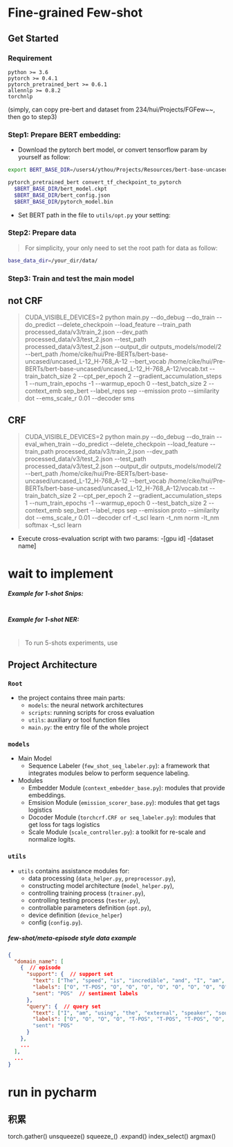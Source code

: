
# Fine-grained Few-shot 

## Get Started

### Requirement
```
python >= 3.6
pytorch >= 0.4.1
pytorch_pretrained_bert >= 0.6.1
allennlp >= 0.8.2
torchnlp
```  


(simply, can copy pre-bert and dataset from 234/hui/Projects/FGFew~~, then go to step3)  

### Step1: Prepare BERT embedding:
- Download the pytorch bert model, or convert tensorflow param by yourself as follow:
```bash
export BERT_BASE_DIR=/users4/ythou/Projects/Resources/bert-base-uncased/uncased_L-12_H-768_A-12/

pytorch_pretrained_bert convert_tf_checkpoint_to_pytorch
  $BERT_BASE_DIR/bert_model.ckpt
  $BERT_BASE_DIR/bert_config.json
  $BERT_BASE_DIR/pytorch_model.bin
```
- Set BERT path in the file to `utils/opt.py` your setting:


### Step2: Prepare data

> For simplicity, your only need to set the root path for data as follow:
```bash
base_data_dir=/your_dir/data/
```

### Step3: Train and test the main model

## not CRF
> CUDA_VISIBLE_DEVICES=2 python main.py --do_debug --do_train --do_predict --delete_checkpoin --load_feature --train_path processed_data/v3/train_2.json --dev_path processed_data/v3/test_2.json --test_path processed_data/v3/test_2.json --output_dir outputs_models/model/2 --bert_path /home/cike/hui/Pre-BERTs/bert-base-uncased/uncased_L-12_H-768_A-12 --bert_vocab /home/cike/hui/Pre-BERTs/bert-base-uncased/uncased_L-12_H-768_A-12/vocab.txt --train_batch_size 2 --cpt_per_epoch 2 --gradient_accumulation_steps 1 --num_train_epochs -1 --warmup_epoch 0 --test_batch_size 2 --context_emb sep_bert --label_reps sep --emission proto --similarity dot --ems_scale_r 0.01 --decoder sms

## CRF
> CUDA_VISIBLE_DEVICES=2 python main.py --do_debug --do_train --eval_when_train --do_predict --delete_checkpoin --load_feature --train_path processed_data/v3/train_2.json --dev_path processed_data/v3/test_2.json --test_path processed_data/v3/test_2.json --output_dir outputs_models/model/2 --bert_path /home/cike/hui/Pre-BERTs/bert-base-uncased/uncased_L-12_H-768_A-12 --bert_vocab /home/cike/hui/Pre-BERTs/bert-base-uncased/uncased_L-12_H-768_A-12/vocab.txt --train_batch_size 2 --cpt_per_epoch 2 --gradient_accumulation_steps 1 --num_train_epochs -1 --warmup_epoch 0 --test_batch_size 2 --context_emb sep_bert --label_reps sep --emission proto --similarity dot --ems_scale_r 0.01 --decoder crf -t_scl learn -t_nm norm -lt_nm softmax -t_scl learn

- Execute cross-evaluation script with two params: -[gpu id] -[dataset name]



# wait to implement
##### Example for 1-shot Snips:
```bash

```
##### Example for 1-shot NER:
```bash

```

> To run 5-shots experiments, use 


## Project Architecture

### `Root`
- the project contains three main parts:
    - `models`: the neural network architectures
    - `scripts`: running scripts for cross evaluation
    - `utils`: auxiliary or tool function files
    - `main.py`: the entry file of the whole project

### `models`
- Main Model  
    - Sequence Labeler (`few_shot_seq_labeler.py`): a framework that integrates modules below to perform sequence labeling.
- Modules
    - Embedder Module (`context_embedder_base.py`): modules that provide embeddings.
    - Emsision Module (`emission_scorer_base.py`): modules that get tags logistics
    - Docoder Module (`torchcrf.CRF or seq_labeler.py`): modules that get loss for tags logistics
    - Scale Module (`scale_controller.py`): a toolkit for re-scale and normalize logits.

### `utils`

- `utils` contains assistance modules for:
    - data processing (`data_helper.py`, `preprocessor.py`), 
    - constructing model architecture (`model_helper.py`), 
    - controlling training process (`trainer.py`), 
    - controlling testing process (`tester.py`), 
    - controllable parameters definition (`opt.py`), 
    - device definition (`device_helper`) 
    - config (`config.py`).
    
##### few-shot/meta-episode style data example

```json
{
  "domain_name": [
    {  // episode
      "support": {  // support set
        "text": ["The", "speed", "is", "incredible", "and", "I", "am", "more", "than", "satisfied", "."],  // input sequence
        "labels": ["O", "T-POS", "O", "O", "O", "O", "O", "O", "O", "O", "O"],  // output sequence in sequence labeling task
        "sent": "POS"  // sentiment labels
      },
      "query": {  // query set
        "text": ["I", "am", "using", "the", "external", "speaker", "sound", "is", "good", "."],
        "labels": ["O", "O", "O", "O", "T-POS", "T-POS", "T-POS", "O", "O", "O"]
        "sent": "POS"  
      }
    },
    ...
  ],
  ...
}

```


# run in pycharm  


## 积累
torch.gather()
unsqueeze()
squeeze_()
.expand()
index_select()
argmax()

